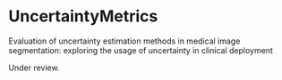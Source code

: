 # UncertaintyMetrics
Evaluation of uncertainty estimation methods in medical image segmentation: exploring the usage of uncertainty in clinical deployment 

Under review.
